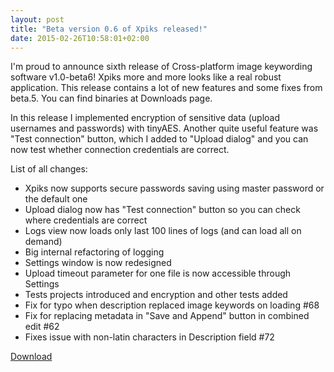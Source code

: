 ```yaml
---
layout: post
title: "Beta version 0.6 of Xpiks released!"
date: 2015-02-26T10:58:01+02:00
---
```


I'm proud to announce sixth release of Cross-platform image keywording software v1.0-beta6! Xpiks more and more looks like a real robust application. This release contains a lot of new features and some fixes from beta.5. You can find binaries at Downloads page.

In this release I implemented encryption of sensitive data (upload usernames and passwords) with tinyAES. Another quite useful feature was "Test connection" button, which I added to "Upload dialog" and you can now test whether connection credentials are correct.

List of all changes:

- Xpiks now supports secure passwords saving using master password or the default one
- Upload dialog now has "Test connection" button so you can check where credentials are correct
- Logs view now loads only last 100 lines of logs (and can load all on demand)
- Big internal refactoring of logging
- Settings window is now redesigned
- Upload timeout parameter for one file is now accessible through Settings
- Tests projects introduced and encryption and other tests added
- Fix for typo when description replaced image keywords on loading #68
- Fix for replacing metadata in "Save and Append" button in combined edit #62
- Fixes issue with non-latin characters in Description field #72

<a class="button button-grey" href="{{ site.url }}/downloads">Download</a>
